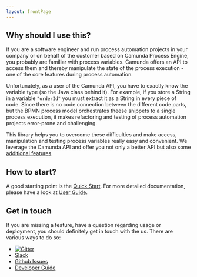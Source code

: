 ```yaml
---
layout: frontPage
---
```


## Why should I use this?

If you are a software engineer and run process automation projects in your company or on behalf of the customer
based on Camunda Process Engine, you probably are familiar with process variables. Camunda offers an API to access
them and thereby manipulate the state of the process execution - one of the core features during process automation.

Unfortunately, as a user of the Camunda API, you have to exactly know the variable type (so the Java class behind it).
For example, if you store a String in a variable `"orderId"` you must extract it as a String in every piece of code.
Since there is no code connection between the different code parts, but the BPMN process model orchestrates
theese snippets to a single process execution, it makes refactoring and testing of process automation projects
error-prone and challenging.

This library helps you to overcome these difficulties and make access, manipulation and testing process variables really
easy and convenient. We leverage the Camunda API and offer you not only a better API but also some [additional features](https://www.holunda.io/camunda-bpm-data/wiki/user-guide/features).

## How to start?

A good starting point is the [Quick Start](./quick-start). For more detailed documentation, please have a look at
[User Guide](./wiki/user-guide). 

## Get in touch

If you are missing a feature, have a question regarding usage or deployment, you should definitely get in touch 
with the us. There are various ways to do so:

* [![Gitter](https://badges.gitter.im/holunda-io/camunda-bpm-data.svg)](https://gitter.im/holunda-io/camunda-bpm-data?utm_source=badge&utm_medium=badge&utm_campaign=pr-badge)
* [Slack](https://holunda.slack.com/messages/camunda-bpm-data/)
* [Github Issues](https://github.com/holunda-io/camunda-bpm-data/issues)
* [Developer Guide](./wiki/developer-guide)
